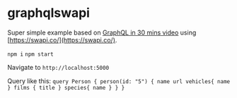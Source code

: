 # graphqlswapi

Super simple example based on [GraphQL in 30 mins video](https://www.youtube.com/watch?v=UBGzsb2UkeY)  using [https://swapi.co/](https://swapi.co/).

`npm i`
`npm start`

Navigate to `http://localhost:5000`

Query like this:
`
query Person {
  person(id: "5") {
    name
    url
    vehicles{
      name
    }
    films {
      title
    }
    species{
      name
    }
  }
}
`
